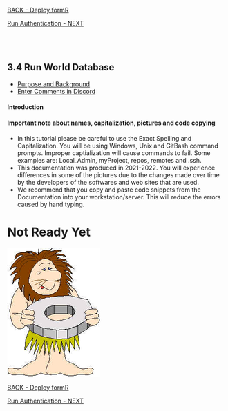 
<!-- ------------------------------------------------------------------------- -->

<div class="page-back">


[BACK - Deploy formR](/formR/fr0401_Deploy-formR.md)
</div><div class="page-next">

[Run Authentication - NEXT](/formR/fr0402_Authentication.md)
</div><div style="margin-top:35px">&nbsp;</div>

<!-- ------------------------------------------------------------------------- -->


## 3.4 Run World Database <!-- {docsify-ignore} -->
- [Purpose and Background](../Setup/purposes/pfr0307_Setup-React-Apps-Ubuntu.md)
- [Enter Comments in Discord](hhttps://discord.com/channels/928752444316483585/959889244795580466)

#### Introduction <!-- {docsify-ignore} -->


#### Important note about names, capitalization, pictures and code copying <!-- {docsify-ignore} -->
- In this tutorial please be careful to use the Exact Spelling and Capitalization. You will be using Windows, Unix and GitBash command prompts. Improper captialization will cause commands to fail. Some examples are: Local_Admin, myProject, repos, remotes and .ssh.
- This documentation was produced in 2021-2022. You will experience differences in some of the pictures due to the changes made over time by the developers of the softwares and web sites that are used.
- We recommend that you copy and paste code snippets from the Documentation into your workstation/server. This will reduce the errors caused by hand typing.

# Not Ready Yet

![Not Ready Yet](./images/fr0000-01_not-ready.png "Not Ready Yet")

<!-- ------------------------------------------------------------------------- -->

<div class="page-back">

[BACK - Deploy formR](/formR/fr0401_Deploy-formR.md)
</div><div class="page-next">

[Run Authentication - NEXT](/formR/fr0402_Authentication.md)
</div>

<!-- ------------------------------------------------------------------------- -->